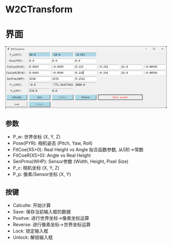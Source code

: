 # W2CTransform

# 界面
![interface](images/interface.png)
## 参数
- P_w: 世界坐标 (X, Y, Z)
- Pose(PYR): 相机姿态 (Pitch, Yaw, Roll)
- FitCoe(X5>0): Real Height vs Angle 拟合函数参数, 从5阶->常数
- FitCoeR(X5>0): Angle vs Real Height
- SenPrms(WHP): Sensor参数 (Width, Height, Pixel Size)
- P_c: 相机坐标 (X, Y, Z)
- P_p: 像素/Sensor坐标 (X, Y) 

## 按键
- Calculte: 开始计算
- Save: 保存当前输入框的数据
- Positve: 进行世界坐标->像素坐标运算
- Reverse: 进行像素坐标->世界坐标运算
- Lock: 锁定输入框
- Unlock: 解锁输入框